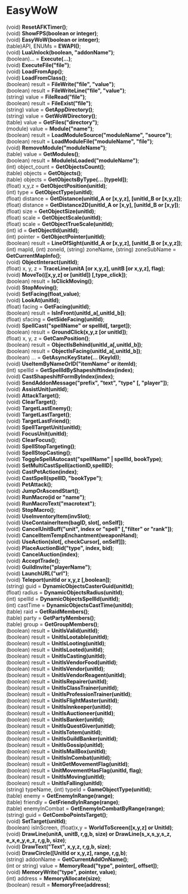 # EasyWoW

(void) <b>ResetAFKTimer()</b></b>;<br>
(void) <b>ShowFPS(boolean or integer)</b>;<br>
(void) <b>EasyWoW(boolean or integer)</b>;<br>
(table)API, ENUMs = <b>EWAPI()</b>;<br>
(void) <b>LuaUnlock(boolean, "addonName")</b>;<br>
(boolean)... = <b>Execute(...)</b>;<br>
(void) <b>ExecuteFile("file")</b>;<br>
(void) <b>LoadFromApp()</b>;<br>
(void) <b>LoadFromClass()</b>;<br>
(boolean) result = <b>FileWrite("file", "value")</b>;<br>
(boolean) result = <b>FileWriteLine("file", "value")</b>;<br>
(string) value = <b>FileRead("file")</b>;<br>
(boolean) result = <b>FileExist("file")</b>;<br>
(string) value = <b>GetAppDirectory()</b>;<br>
(string) value = <b>GetWoWDirectory()</b>;<br>
(table) value = <b>GetFiles("directory")</b>;<br>
(module) value = <b>Module("name")</b>;<br>
(boolean) result = <b>LoadModuleSource("moduleName", "source")</b>;<br>
(boolean) result = <b>LoadModuleFile("moduleName", "file")</b>;<br>
(void) <b>RemoveModule("moduleName")</b>;<br>
(table) value = <b>GetModules()</b>;<br>
(boolean) result = <b>ModuleIsLoaded("moduleName")</b>;<br>
(int) object_count = <b>GetObjectsCount()</b>;<br>
(table) objects = <b>GetObjects()</b>;<br>
(table) objects = <b>GetObjectsByType(... [typeId])</b>;<br>
(float) x,y,z = <b>GetObjectPosition(unitId)</b>;<br>
(int) type = <b>GetObjectType(unitId)</b>;<br>
(float) distance = <b>GetDistance(unitId_A or [x,y,z], [unitId_B or [x,y,z])</b>;<br>
(float) distance = <b>GetDistance2D(unitId_A or [x,y], [unitId_B or [x,y])</b>;<br>
(float) size = <b>GetObjectSize(unitId)</b>;<br>
(float) scale = <b>GetObjectScale(unitId)</b>;<br>
(float) scale = <b>GetObjectTrueScale(unitId)</b>;<br>
(int) id = <b>GetObjectId(unitId)</b>;<br>
(int) pointer = <b>GetObjectPointer(unitId)</b>;<br>
(boolean) result = <b>LineOfSight(unitId_A or [x,y,z], [unitId_B or [x,y,z])</b>;<br>
(int) mapId, (int) zoneId, (string) zoneName, (string) zoneSubName = <b>GetCurrentMapInfo()</b>;<br>
(void) <b>ObjectInteract(unitId)</b>;<br>
(float) x, y, z = <b>TraceLine(unitA [or x,y,z], unitB [or x,y,z], flag)</b>;<br>
(void) <b>MoveTo(([x,y,z] or [unitId]) [,type_click])</b>;<br>
(boolean) result = <b>IsClickMoving()</b>;<br>
(void) <b>StopMoving()</b>;<br>
(void) <b>SetFacing(float_value)</b>;<br>
(void) <b>LookAt(unitId)</b>;<br>
(float) facing = <b>GetFacing(unitId)</b>;<br>
(boolean) result = <b>IsInFront(unitId_a[,unitId_b])</b>;<br>
(float) sfacing = <b>GetSideFacing(unitId)</b>;<br>
(void) <b>SpellCast("spellName" or spellId[, target])</b>;<br>
(boolean) result = <b>GroundClick(x,y,z [or unitId])</b>;<br>
(float) x, y, z = <b>GetCamPosition()</b>;<br>
(boolean) result = <b>ObjectIsBehind(unitId_a[,unitId_b])</b>;<br>
(boolean) result = <b>ObjectIsFacing(unitId_a[,unitId_b])</b>;<br>
(boolean) ... = <b>GetAsyncKeyState(... (KeyId))</b>;<br>
(void) <b>UseItemByNameOrID("itemName" or itemId)</b>;<br>
(int) spellId = <b>GetSpellIdByShapeshiftIndex(index)</b>;<br>
(void) <b>CastShapeshiftFormByIndex(index)</b>;<br>
(void) <b>SendAddonMessage("prefix", "text", "type" [, "player"])</b>;<br>
(void) <b>AssistUnit(unitId)</b>;<br>
(void) <b>AttackTarget()</b>;<br>
(void) <b>ClearTarget()</b>;<br>
(void) <b>TargetLastEnemy()</b>;<br>
(void) <b>TargetLastTarget()</b>;<br>
(void) <b>TargetLastFriend()</b>;<br>
(void) <b>SpellTargetUnit(unitId)</b>;<br>
(void) <b>FocusUnit(unitId)</b>;<br>
(void) <b>ClearFocus()</b>;<br>
(void) <b>SpellStopTargeting()</b>;<br>
(void) <b>SpellStopCasting()</b>;<br>
(void) <b>ToggleSpellAutocast("spellName" | spellId, bookType)</b>;<br>
(void) <b>SetMultiCastSpell(actionID,spellID)</b>;<br>
(void) <b>CastPetAction(index)</b>;<br>
(void) <b>CastSpell(spellID, "bookType")</b>;<br>
(void) <b>PetAttack()</b>;<br>
(void) <b>JumpOrAscendStart()</b>;<br>
(void) <b>RunMacro(id or "name")</b>;<br>
(void) <b>RunMacroText("macrotext")</b>;<br>
(void) <b>StopMacro()</b>;<br>
(void) <b>UseInventoryItem(invSlot)</b>;<br>
(void) <b>UseContainerItem(bagID, slot[, onSelf])</b>;<br>
(void) <b>CancelUnitBuff("unit", index or "spell" [,"filter" or "rank"])</b>;<br>
(void) <b>CancelItemTempEnchantment(weaponHand)</b>;<br>
(void) <b>UseAction(slot[, checkCursor[, onSelf]])</b>;<br>
(void) <b>PlaceAuctionBid("type", index, bid)</b>;<br>
(void) <b>CancelAuction(index)</b>;<br>
(void) <b>AcceptTrade()</b>;<br>
(void) <b>GuildInvite("playerName")</b>;<br>
(void) <b>LaunchURL("url")</b>;<br>
(void) <b>Teleport(unitId or x,y,z [,boolean])</b>;<br>
(string) guid = <b>DynamicObjectsCasterGuid(unitId)</b>;<br>
(float) radius = <b>DynamicObjectsRadius(unitId)</b>;<br>
(int) spellId = <b>DynamicObjectsSpellId(unitId)</b>;<br>
(int) castTime = <b>DynamicObjectsCastTime(unitId)</b>;<br>
(table) raid = <b>GetRaidMembers()</b>;<br>
(table) party = <b>GetPartyMembers()</b>;<br>
(table) group = <b>GetGroupMembers()</b>;<br>
(boolean) result = <b>UnitIsValid(unitId)</b>;<br>
(boolean) result = <b>UnitIsLootable(unitId)</b>;<br>
(boolean) result = <b>UnitIsLooting(unitId)</b>;<br>
(boolean) result = <b>UnitIsLooted(unitId)</b>;<br>
(boolean) result = <b>UnitIsCasting(unitId)</b>;<br>
(boolean) result = <b>UnitIsVendorFood(unitId)</b>;<br>
(boolean) result = <b>UnitIsVendor(unitId)</b>;<br>
(boolean) result = <b>UnitIsVendorReagent(unitId)</b>;<br>
(boolean) result = <b>UnitIsRepairer(unitId)</b>;<br>
(boolean) result = <b>UnitIsClassTrainer(unitId)</b>;<br>
(boolean) result = <b>UnitIsProfessionTrainer(unitId)</b>;<br>
(boolean) result = <b>UnitIsFlightMaster(unitId)</b>;<br>
(boolean) result = <b>UnitIsInnkeeper(unitId)</b>;<br>
(boolean) result = <b>UnitIsAuctioneer(unitId)</b>;<br>
(boolean) result = <b>UnitIsBanker(unitId)</b>;<br>
(boolean) result = <b>UnitIsQuestGiver(unitId)</b>;<br>
(boolean) result = <b>UnitIsTotem(unitId)</b>;<br>
(boolean) result = <b>UnitIsGuildBanker(unitId)</b>;<br>
(boolean) result = <b>UnitIsGossip(unitId)</b>;<br>
(boolean) result = <b>UnitIsMailBox(unitId)</b>;<br>
(boolean) result = <b>UnitIsInCombat(unitId)</b>;<br>
(boolean) result = <b>UnitGetMovementFlag(unitId)</b>;<br>
(boolean) result = <b>UnitMovementHasFlag(unitId, flag)</b>;<br>
(boolean) result = <b>UnitIsMoving(unitId)</b>;<br>
(boolean) result = <b>UnitIsFalling(unitId)</b>;<br>
(string) typeName, (int) typeId = <b>GameObjectType(unitId)</b>;<br>
(table) enemy = <b>GetEnemyInRange(range)</b>;<br>
(table) friendly = <b>GetFriendlyInRange(range)</b>;<br>
(table) enemyInCombat = <b>GetEnemyInCombatByRange(range)</b>;<br>
(string) guid = <b>GetComboPointsTarget()</b>;<br>
(void) <b>SetTarget(unitId)</b>;<br>
(boolean) isInScreen, (float)x,y = <b>WorldToScreen([x,y,z] or UnitId)</b>;<br>
(void) <b>DrawLine(unitA, unitB, r,g,b, size) or DrawLine(s_x,s_y,s_z, e_x,e_y,e_z, r,g,b, size)</b>;<br>
(void) <b>DrawText("Text", x,y,z, r,g,b, size)</b>;<br>
(void) <b>DrawCircle([UnitId or x,y,z], range, r,g,b)</b>;<br>
(string) addonName = <b>GetCurrentAddOnName()</b>;<br>
(int or string) value = <b>MemoryRead("type", pointer[, offset])</b>;<br>
(void) <b>MemoryWrite("type", pointer, value)</b>;<br>
(int) address = <b>MemoryAllocate(size)</b>;<br>
(boolean) result = <b>MemoryFree(address)</b>;<br>
